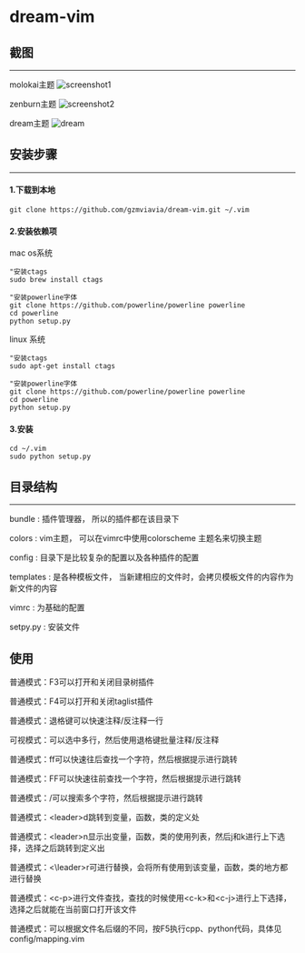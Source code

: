 # dream-vim




## 截图
- - -
molokai主题
![screenshot1](screenshot/screenshot-molokai.png)

zenburn主题
![screenshot2](screenshot/screenshot-zenburn.png)

dream主题
![dream](screenshot/screenshot-dream.png)
## 安装步骤
- - -
#### 1.下载到本地
```shell
git clone https://github.com/gzmviavia/dream-vim.git ~/.vim
```

#### 2.安装依赖项

mac os系统
```shell
"安装ctags
sudo brew install ctags

"安装powerline字体
git clone https://github.com/powerline/powerline powerline
cd powerline
python setup.py
```
linux 系统
```shell
"安装ctags
sudo apt-get install ctags

"安装powerline字体
git clone https://github.com/powerline/powerline powerline
cd powerline
python setup.py
```
#### 3.安装
```shell
cd ~/.vim
sudo python setup.py
```
## 目录结构
- - -
bundle : 插件管理器， 所以的插件都在该目录下

colors : vim主题， 可以在vimrc中使用colorscheme 主题名来切换主题

config : 目录下是比较复杂的配置以及各种插件的配置

templates : 是各种模板文件， 当新建相应的文件时，会拷贝模板文件的内容作为新文件的内容

vimrc : 为基础的配置

setpy.py : 安装文件

## 使用


普通模式：F3可以打开和关闭目录树插件

普通模式：F4可以打开和关闭taglist插件

普通模式：退格键可以快速注释/反注释一行

可视模式：可以选中多行，然后使用退格键批量注释/反注释

普通模式：ff可以快速往后查找一个字符，然后根据提示进行跳转

普通模式：FF可以快速往前查找一个字符，然后根据提示进行跳转

普通模式：/可以搜索多个字符，然后根据提示进行跳转

普通模式：\<leader\>d跳转到变量，函数，类的定义处

普通模式：\<leader\>n显示出变量，函数，类的使用列表，然后j和k进行上下选择，选择之后跳转到定义出

普通模式：<\leader\>r可进行替换，会将所有使用到该变量，函数，类的地方都进行替换

普通模式：\<c-p\>进行文件查找，查找的时候使用\<c-k\>和\<c-j\>进行上下选择，选择之后就能在当前窗口打开该文件



普通模式：可以根据文件名后缀的不同，按F5执行cpp、python代码，具体见config/mapping.vim










